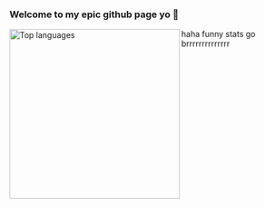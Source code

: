 ### Welcome to my epic github page yo 👋
<img align="left" width="300" src="https://github-readme-stats-sigma-five.vercel.app/api/top-langs/?username=RomainBarbason&exclude_repo=GameJam2022,Linux-Game-Jam-2023&layout=compact&langs_count=6&theme=dark" alt="Top languages" />
haha funny stats go brrrrrrrrrrrrrr
<!--
**RomainBarbason/RomainBarbason** is a ✨ _special_ ✨ repository because its `README.md` (this file) appears on your GitHub profile.

Here are some ideas to get you started:

- 🔭 I’m currently working on ...
- 🌱 I’m currently learning ...
- 👯 I’m looking to collaborate on ...
- 🤔 I’m looking for help with ...
- 💬 Ask me about ...
- 📫 How to reach me: ...
- 😄 Pronouns: ...
- ⚡ Fun fact: ...
-->

To be absolutely clear:
I have no idea of what I'm doing
